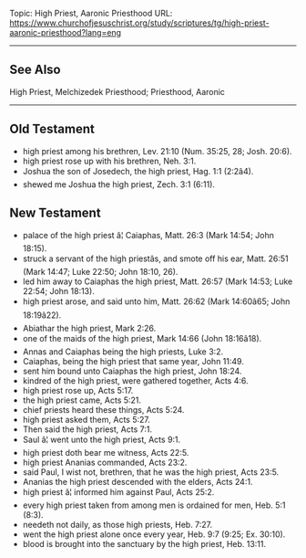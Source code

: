 Topic: High Priest, Aaronic Priesthood
URL: https://www.churchofjesuschrist.org/study/scriptures/tg/high-priest-aaronic-priesthood?lang=eng

---

## See Also

High Priest, Melchizedek Priesthood; Priesthood, Aaronic

---

## Old Testament

- high priest among his brethren, Lev. 21:10 (Num. 35:25, 28; Josh. 20:6).
- high priest rose up with his brethren, Neh. 3:1.
- Joshua the son of Josedech, the high priest, Hag. 1:1 (2:2â4).
- shewed me Joshua the high priest, Zech. 3:1 (6:11).

## New Testament

- palace of the high priest â¦ Caiaphas, Matt. 26:3 (Mark 14:54; John 18:15).
- struck a servant of the high priestâs, and smote off his ear, Matt. 26:51 (Mark 14:47; Luke 22:50; John 18:10, 26).
- led him away to Caiaphas the high priest, Matt. 26:57 (Mark 14:53; Luke 22:54; John 18:13).
- high priest arose, and said unto him, Matt. 26:62 (Mark 14:60â65; John 18:19â22).
- Abiathar the high priest, Mark 2:26.
- one of the maids of the high priest, Mark 14:66 (John 18:16â18).
- Annas and Caiaphas being the high priests, Luke 3:2.
- Caiaphas, being the high priest that same year, John 11:49.
- sent him bound unto Caiaphas the high priest, John 18:24.
- kindred of the high priest, were gathered together, Acts 4:6.
- high priest rose up, Acts 5:17.
- the high priest came, Acts 5:21.
- chief priests heard these things, Acts 5:24.
- high priest asked them, Acts 5:27.
- Then said the high priest, Acts 7:1.
- Saul â¦ went unto the high priest, Acts 9:1.
- high priest doth bear me witness, Acts 22:5.
- high priest Ananias commanded, Acts 23:2.
- said Paul, I wist not, brethren, that he was the high priest, Acts 23:5.
- Ananias the high priest descended with the elders, Acts 24:1.
- high priest â¦ informed him against Paul, Acts 25:2.
- every high priest taken from among men is ordained for men, Heb. 5:1 (8:3).
- needeth not daily, as those high priests, Heb. 7:27.
- went the high priest alone once every year, Heb. 9:7 (9:25; Ex. 30:10).
- blood is brought into the sanctuary by the high priest, Heb. 13:11.

